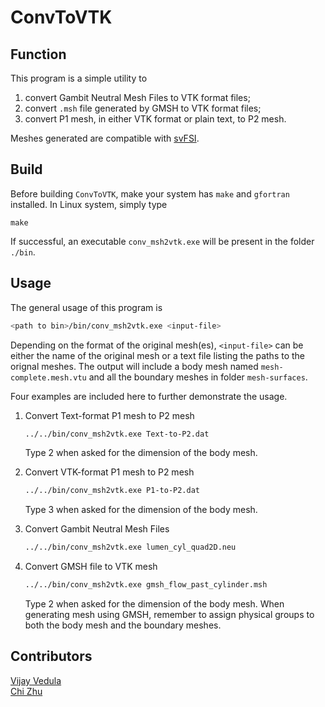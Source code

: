 # ConvToVTK

## Function 

This program is a simple utility to 

1. convert Gambit Neutral Mesh Files to VTK format files;
2. convert `.msh` file generated by GMSH to VTK format files;
3. convert P1 mesh, in either VTK format or plain text, to P2 mesh.

Meshes generated are compatible with [svFSI](https://github.com/SimVascular/svFSI).

## Build

Before building `ConvToVTK`, make your system has `make` and `gfortran` installed. In Linux system, simply type
   ```base
   make
   ```
If successful, an executable `conv_msh2vtk.exe` will be present in the folder `./bin`.

## Usage

The general usage of this program is
   ```bash
   <path to bin>/bin/conv_msh2vtk.exe <input-file>
   ```
Depending on the format of the original mesh(es), `<input-file>` can be either the name of the original mesh or a text file listing the paths to the orignal meshes. The output will include a body mesh named `mesh-complete.mesh.vtu` and all the boundary meshes in folder `mesh-surfaces`.

Four examples are included here to further demonstrate the usage.

1. Convert Text-format P1 mesh to P2 mesh
   ```bash
   ../../bin/conv_msh2vtk.exe Text-to-P2.dat
   ```
   Type 2 when asked for the dimension of the body mesh. 

2. Convert VTK-format P1 mesh to P2 mesh
   ```bash
   ../../bin/conv_msh2vtk.exe P1-to-P2.dat
   ```
   Type 3 when asked for the dimension of the body mesh.

3. Convert Gambit Neutral Mesh Files
   ```bash
   ../../bin/conv_msh2vtk.exe lumen_cyl_quad2D.neu
   ```

4. Convert GMSH file to VTK mesh
   ```bash
   ../../bin/conv_msh2vtk.exe gmsh_flow_past_cylinder.msh
   ```
   Type 2 when asked for the dimension of the body mesh. When generating mesh using GMSH, remember to assign physical groups to both the body mesh and the boundary meshes.
   
## Contributors
   [Vijay Vedula](https://github.com/vvedula22)  
   [Chi Zhu](https://github.com/CZHU20)
